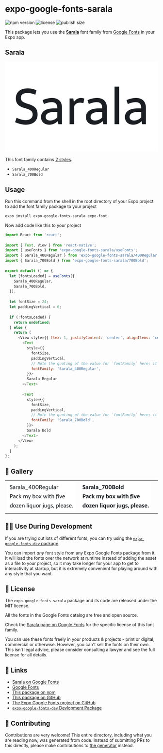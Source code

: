 # expo-google-fonts-sarala

![npm version](https://flat.badgen.net/npm/v/expo-google-fonts-sarala)
![license](https://flat.badgen.net/github/license/expo/google-fonts)
![publish size](https://flat.badgen.net/packagephobia/install/expo-google-fonts-sarala)

This package lets you use the [**Sarala**](https://fonts.google.com/specimen/Sarala) font family from [Google Fonts](https://fonts.google.com/) in your Expo app.

## Sarala

![Sarala](./font-family.png)

This font family contains [2 styles](#-gallery).

- `Sarala_400Regular`
- `Sarala_700Bold`

## Usage

Run this command from the shell in the root directory of your Expo project to add the font family package to your project
```sh
expo install expo-google-fonts-sarala expo-font
```

Now add code like this to your project
```js
import React from 'react';

import { Text, View } from 'react-native';
import { useFonts } from 'expo-google-fonts-sarala/useFonts';
import { Sarala_400Regular } from 'expo-google-fonts-sarala/400Regular';
import { Sarala_700Bold } from 'expo-google-fonts-sarala/700Bold';

export default () => {
  let [fontsLoaded] = useFonts({
    Sarala_400Regular,
    Sarala_700Bold,
  });

  let fontSize = 24;
  let paddingVertical = 6;

  if (!fontsLoaded) {
    return undefined;
  } else {
    return (
      <View style={{ flex: 1, justifyContent: 'center', alignItems: 'center' }}>
        <Text
          style={{
            fontSize,
            paddingVertical,
            // Note the quoting of the value for `fontFamily` here; it expects a string!
            fontFamily: 'Sarala_400Regular',
          }}>
          Sarala Regular
        </Text>

        <Text
          style={{
            fontSize,
            paddingVertical,
            // Note the quoting of the value for `fontFamily` here; it expects a string!
            fontFamily: 'Sarala_700Bold',
          }}>
          Sarala Bold
        </Text>
      </View>
    );
  }
};

```

## 🔡 Gallery


||||
|-|-|-|
|![Sarala_400Regular](.//400Regular/Sarala_400Regular.ttf.png)|![Sarala_700Bold](.//700Bold/Sarala_700Bold.ttf.png)|||


## 👩‍💻 Use During Development

If you are trying out lots of different fonts, you can try using the [`expo-google-fonts-dev` package](https://github.com/freeboub/google-fonts/tree/master/font-packages/dev#readme).

You can import *any* font style from any Expo Google Fonts package from it. It will load the fonts
over the network at runtime instead of adding the asset as a file to your project, so it may take longer
for your app to get to interactivity at startup, but it is extremely convenient
for playing around with any style that you want.

## 📖 License

The `expo-google-fonts-sarala` package and its code are released under the MIT license.

All the fonts in the Google Fonts catalog are free and open source.

Check the [Sarala page on Google Fonts](https://fonts.google.com/specimen/Sarala) for the specific license of this font family.

You can use these fonts freely in your products & projects - print or digital, commercial or otherwise. However, you can't sell the fonts on their own. This isn't legal advice, please consider consulting a lawyer and see the full license for all details.

## 🔗 Links

- [Sarala on Google Fonts](https://fonts.google.com/specimen/Sarala)
- [Google Fonts](https://fonts.google.com/)
- [This package on npm](https://www.npmjs.com/package/expo-google-fonts-sarala)
- [This package on GitHub](https://github.com/freeboub/google-fonts/tree/master/font-packages/sarala)
- [The Expo Google Fonts project on GitHub](https://github.com/freeboub/google-fonts)
- [`expo-google-fonts-dev` Devlopment Package](https://github.com/freeboub/google-fonts/tree/master/font-packages/dev)

## 🤝 Contributing

Contributions are very welcome! This entire directory, including what you are reading now, was generated from code. Instead of submitting PRs to this directly, please make contributions to [the generator](https://github.com/freeboub/google-fonts/tree/master/packages/generator) instead.
